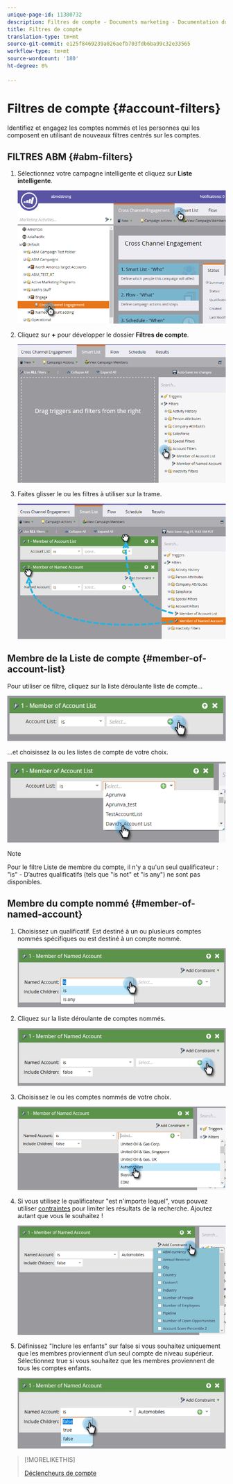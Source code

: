 ```yaml
---
unique-page-id: 11380732
description: Filtres de compte - Documents marketing - Documentation du produit
title: Filtres de compte
translation-type: tm+mt
source-git-commit: e125f8469239a026aefb703fdb6ba99c32e33565
workflow-type: tm+mt
source-wordcount: '180'
ht-degree: 0%

---
```



# Filtres de compte {#account-filters}

Identifiez et engagez les comptes nommés et les personnes qui les composent en utilisant de nouveaux filtres centrés sur les comptes.

## FILTRES ABM {#abm-filters}

1. Sélectionnez votre campagne intelligente et cliquez sur **Liste intelligente**.

   ![](assets/one.png)

1. Cliquez sur **+** pour développer le dossier **Filtres de compte**.

   ![](assets/two.png)

1. Faites glisser le ou les filtres à utiliser sur la trame.

   ![](assets/three.png)

## Membre de la Liste de compte {#member-of-account-list}

Pour utiliser ce filtre, cliquez sur la liste déroulante liste de compte...

![](assets/four.png)

...et choisissez la ou les listes de compte de votre choix.

![](assets/five.png)

>[!NOTE]
>
>Pour le filtre Liste de membre du compte, il n&#39;y a qu&#39;un seul qualificateur : &quot;is&quot; - D’autres qualificatifs (tels que &quot;is not&quot; et &quot;is any&quot;) ne sont pas disponibles.

## Membre du compte nommé {#member-of-named-account}

1. Choisissez un qualificatif. Est destiné à un ou plusieurs comptes nommés spécifiques ou est destiné à un compte nommé.

   ![](assets/six.png)

1. Cliquez sur la liste déroulante de comptes nommés.

   ![](assets/seven.png)

1. Choisissez le ou les comptes nommés de votre choix.

   ![](assets/eight.png)

1. Si vous utilisez le qualificateur &quot;est n&#39;importe lequel&quot;, vous pouvez utiliser [contraintes](/help/marketo/product-docs/core-marketo-concepts/smart-lists-and-static-lists/using-smart-lists/add-a-constraint-to-a-smart-list-filter.md) pour limiter les résultats de la recherche. Ajoutez autant que vous le souhaitez !

   ![](assets/nine.png)

1. Définissez &quot;Inclure les enfants&quot; sur false si vous souhaitez uniquement que les membres proviennent d’un seul compte de niveau supérieur. Sélectionnez true si vous souhaitez que les membres proviennent de tous les comptes enfants.

   ![](assets/ten.png)

>[!MORELIKETHIS]
>
>[Déclencheurs de compte](/help/marketo/product-docs/account-based-marketing/engage/account-triggers.md)
